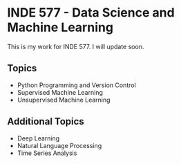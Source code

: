 # INDE 577 - Data Science and Machine Learning

This is my work for INDE 577. I will update soon.

## Topics
* Python Programming and Version Control
* Supervised Machine Learning
* Unsupervised Machine Learning

## Additional Topics
* Deep Learning
* Natural Language Processing
* Time Series Analysis
